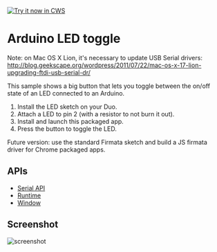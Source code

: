 <a target="_blank" href="https://chrome.google.com/webstore/detail/bdiclhdalonemjdeeaglackjgdboboem">![Try it now in CWS](https://raw.github.com/GoogleChrome/chrome-app-samples/master/tryitnowbutton.png "Click here to install this sample from the Chrome Web Store")</a>


# Arduino LED toggle

Note: on Mac OS X Lion, it's necessary to update USB Serial drivers:
http://blog.geekscape.org/wordpress/2011/07/22/mac-os-x-17-lion-upgrading-ftdi-usb-serial-dr/

This sample shows a big button that lets you toggle between the on/off
state of an LED connected to an Arduino.

1. Install the LED sketch on your Duo.
2. Attach a LED to pin 2 (with a resistor to not burn it out).
3. Install and launch this packaged app.
4. Press the button to toggle the LED.

Future version: use the standard Firmata sketch and build a JS firmata driver
for Chrome packaged apps.

## APIs

* [Serial API](http://developer.chrome.com/apps/app.hardware.html#serial)
* [Runtime](http://developer.chrome.com/apps/app.runtime.html)
* [Window](http://developer.chrome.com/apps/app.window.html)
     
## Screenshot
![screenshot](/apps/samples/serial/ledtoggle/assets/screenshot_1280_800.png)
